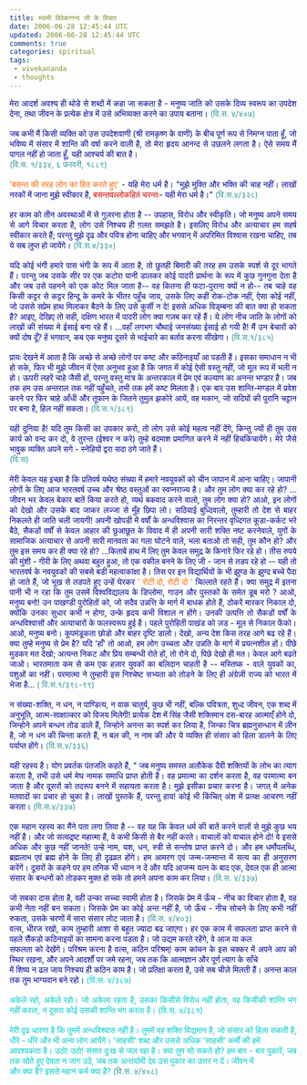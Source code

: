```yaml
---           
title: स्वामी विवेकानन्द जी के विचार
date: 2006-06-28 12:45:44 UTC
updated: 2006-06-28 12:45:44 UTC
comments: true
categories: spiritual 
tags: 
 - vivekananda
 - thoughts
---
```

<div align="justify"><span style="color:#000099;">मेरा आदर्श अवश्य ही थोडे से शब्दों में कहा जा सकता है - मनुष्य जाति को उसके दिव्य स्वरूप का उपदेश देना, तथा जीवन के प्रत्येक क्षेत्र में उसे अभिव्यक्त करने का उपाय बताना। </span><span style="color:#339999;">(वि.स. ४/४०७)</span></div><div align="justify"><span style="color:#339999;"></span><br /><span style="color:#000099;">जब कभी मैं किसी व्यक्ति को उस उपदेशवाणी (श्री रामकृष्ण के वाणी) के बीच पूर्ण रूप से निमग्न पाता हूँ, जो भविष्य में संसार में शान्ति की वर्षा करने वाली है, तो मेरा हृदय आनन्द से उछलने लगता है। ऐसे समय मैं पागल नहीं हो जाता हूँ, यही आश्चर्य की बात है।</span></div><div align="justify"><span style="color:#339999;">(वि.स. १/३३४, ६ फरवरी, १८८९)</span></div><div align="justify"><span style="color:#339999;"></span><br /><span style="color:#000099;"><span style="color:#ff6600;">'बसन्त की तरह लोग का हित करते हुए'</span> - यहि मेरा धर्म है। "मुझे मुक्ति और भक्ति की चाह नहीं। लाखों नरकों में जाना मुझे स्वीकार है, <span style="color:#cc0000;">बसन्तवल्लोकहितं चरन्तः</span>- यही मेरा धर्म है।" </span><span style="color:#339999;">(वि.स.४/३२८)</span></div><div align="justify"><span style="color:#339999;"></span><br /><span style="color:#000099;">हर काम को तीन अवस्थाओं में से गुज़रना होता है -- उपहास, विरोध और स्वीकृति। जो मनुष्य अपने समय से आगे विचार करता है, लोग उसे निश्चय ही ग़लत समझते है। इसलिए विरोध और अत्याचार हम सहर्ष स्वीकार करते हैं; परन्तु मुझे दृढ और पवित्र होना चाहिए और भगवान् में अपरिमित विश्वास रखना चाहिए, तब ये सब लुप्त हो जायेंगे। </span><span style="color:#339999;">(वि.स.४/३३०)</span></div><div align="justify"><span style="color:#339999;"></span><br /><span style="color:#000099;">यदि कोई भंगी हमारे पास भंगी के रूप में आता है, तो छुतही बिमारी की तरह हम उसके स्पर्श से दूर भागते हैं। परन्तु जब उसके सीर पर एक कटोरा पानी डालकर कोई पादरी प्रार्थना के रूप में कुछ गुनगुना देता है और जब उसे पहनने को एक कोट मिल जाता है-- वह कितना ही फटा-पुराना क्यों न हो-- तब चाहे वह किसी कट्टर से कट्टर हिन्दू के कमरे के भीतर पहुँच जाय, उसके लिए कहीं रोक-टोक नहीं, ऐसा कोई नहीं, जो उससे सप्रेम हाथ मिलाकर बैठने के लिए उसे कुर्सी न दे! इससे अधिक विड्म्बना की बात क्या हो सकता है? आइए, देखिए तो सही, दक्षिण भारत में पादरी लोग क्या गज़ब कर रहें हैं। ये लोग नीच जाति के लोगों को लाखों की संख्या मे ईसाई बना रहे हैं। ...वहाँ लगभग चौथाई जनसंख्या ईसाई हो गयी है! मैं उन बेचारों को क्यों दोष दूँ? हें भगवान, कब एक मनुष्य दूसरे से भाईचारे का बर्ताव करना सीखेगा। </span><span style="color:#339999;">(वि.स.१/३८५)</span></div><div align="justify"><span style="color:#339999;"></span><br /><span style="color:#000099;">प्रायः देखने में आता है कि अच्छे से अच्छे लोगों पर कष्ट और कठिनाइयाँ आ पडती हैं। इसका समाधान न भी हो सके, फिर भी मुझे जीवन में ऐसा अनुभव हुआ है कि जगत में कोई ऐसी वस्तु नहीं, जो मूल रूप में भली न हो। ऊपरी लहरें चाहे जैसी हों, परन्तु वस्तु मात्र के अन्तरकाल में प्रेम एवं कल्याण का अनन्त भण्डार है। जब तक हम उस अन्तराल तक नहीं पहुँचते, तभी तक हमें कष्ट मिलता है। एक बार उस शान्ति-मण्डल में प्रवेश करने पर फिर चाहे आँधी और तूफान के जितने तुमुल झकोरे आयें, वह मकान, जो सदियों की पुरानि चट्टान पर बना है, हिल नहीं सकता। </span><span style="color:#339999;">(वि.स.१/३८९)</span></div><div align="justify"><span style="color:#339999;"></span><br /><span style="color:#000099;">यही दुनिया है! यदि तुम किसी का उपकार करो, तो लोग उसे कोई महत्व नहीं देंगे, किन्तु ज्यों ही तुम उस कार्य को वन्द कर दो, वे तुरन्त (ईश्वर न करे) तुम्हे बदमाश प्रमाणित करने में नहीं हिचकिचायेंगे। मेरे जैसे भावुक व्यक्ति अपने सगे - स्नेहियों द्वरा सदा ठगे जाते हैं।</span></div><div align="justify"><span style="color:#339999;">(वि.स)</span></div><span style="color:#339999;"></span><div align="justify"><br /><span style="color:#000099;">मेरी केवल यह इच्छा है कि प्रतिवर्ष यथेष्ठ संख्या में हमारे नवयुवकों को चीन जापान में आना चाहिए। जापानी लोगों के लिए आज भारतवर्ष उच्च और श्रेष्ठ वस्तुओं का स्वप्नराज्य है। और तुम लोग क्या कर रहे हो? ... जीवन भर केवल बेकार बातें किया करते हो, व्यर्थ बकवाद करने वालो, तुम लोग क्या हो? आओ, इन लोगों को देखो और उसके बाद जाकर लज्जा से मुँह छिपा लो। सठियाई बुध्दिवालो, तुम्हारी तो देश से बाहर निकलते ही जाति चली जायगी! अपनी खोपडी में वर्षों के अन्धविश्वास का निरन्तर वृध्दिगत कूडा-कर्कट भरे बैठे, सैकडों वर्षों से केवल आहार की छुआछूत के विवाद में ही अपनी सारी शक्ति नष्ट करनेवाले, युगों के सामाजिक अत्याचार से अपनी सारी मानवता का गला घोटने वाले, भला बताओ तो सही, तुम कौन हो? और तुम इस समय कर ही क्या रहे हो? ...किताबें हाथ में लिए तुम केवल समुद्र के किनारे फिर रहे हो। तीस रुपये की मुंशी - गीरी के लिए अथवा बहुत हुआ, तो एक वकील बनने के लिए जी - जान से तडप रहे हो -- यही तो भारतवर्ष के नवयुवकों की सबसे बडी महत्वाकांक्षा है। तिस पर इन विद्यार्थियों के भी झुण्ड के झुण्द बच्चे पैदा हो जाते हैं, जो भूख से तडपते हुए उन्हें घेरकर<span style="color:#ff6600;"> ' रोटी दो, रोटी दो '</span> चिल्लाते रहते हैं। क्या समुद्र में इतना पानी भी न रहा कि तुम उसमें विश्वविद्यालय के डिप्लोमा, गाउन और पुस्तकों के समेत डूब मरो ? आओ, मनुष्य बनो! उन पाखण्डी पुरोहितों को, जो सदैव उन्नत्ति के मार्ग में बाधक होते हैं, ठोकरें मारकर निकाल दो, क्योंकि उनका सुधार कभी न होगा, उन्के हृदय कभी विशाल न होंगे। उनकी उत्पत्ति तो सैकडों वर्षों के अन्धविश्वासों और अत्याचारों के फलस्वरूप हुई है। पहले पुरोहिती पाखंड को ज़ड - मूल से निकाल फेंको। आओ, मनुष्य बनो। कूपमंडूकता छोडो और बाहर दृष्टि डालो। देखो, अन्य देश किस तरह आगे बढ रहे हैं। क्या तुम्हे मनुष्य से प्रेम है? यदि 'हाँ' तो आओ, हम लोग उच्चता और उन्नति के मार्ग में प्रयत्नशील हों। पीछे मुडकर मत देखो; अत्यन्त निकट और प्रिय सम्बन्धी रोते हों, तो रोने दो, पिछे देखो ही मत। केवल आगे बढते जाओ। भारतमाता कम से कम एक हज़ार युवकों का बलिदान चाहती है -- मस्तिष्क - वाले युवकों का, पशुओं का नहीं। परमात्मा ने तुम्हारी इस निश्चेष्ट सभ्यता को तोडने के लिए ही अंग्रेज़ी राज्य को भारत में भेजा है... </span><span style="color:#339999;">( वि.स.१/३९८-९९)</span></div><div align="justify"><span style="color:#339999;"></span><br /><span style="color:#000099;">न संख्या-शक्ति, न धन, न पाण्डित्य, न वाक चातुर्य, कुछ भी नहीं, बल्कि पवित्रता, शुध्द जीवन, एक शब्द में अनुभूति, आत्म-साक्षात्कार को विजय मिलेगी! प्रत्येक देश में सिंह जैसी शक्तिमान दस-बारह आत्माएँ होने दो, जिन्होने अपने बन्धन तोड डाले हैं, जिन्होने अनन्त का स्पर्श कर लिया है, जिन्का चित्र ब्रह्मनुसन्धान में लीन है, जो न धन की चिन्ता करते हैं, न बल की, न नाम की और ये व्यक्ति ही संसार को हिला डालने के लिए पर्याप्त होंगे।</span> <span style="color:#339999;">(वि.स.४/३३६)</span></div><div align="justify"><br /><span style="color:#000099;">यही रहस्य है। योग प्रवर्तक पंतजलि कहते हैं, " जब मनुष्य समस्त अलौकेक दैवी शक्तियों के लोभ का त्याग करता है, तभी उसे धर्म मेघ नामक समाधि प्राप्त होती है। वह प्रमात्मा का दर्शन करता है, वह परमात्मा बन जाता है और दूसरों को तदरूप बनने में सहायता करता है। मुझे इसीका प्रचार करना है। जगत् में अनेक मतवादों का प्रचार हो चुका है। लाखों पुस्तकें हैं, परन्तु हाय! कोई भी किंचित् अंश में प्रत्य्क्ष आचरण नहीं करता।</span> <span style="color:#339999;">(वि.स.४/३३७)</span></div><span style="color:#339999;"></span><div align="justify"><br /><span style="color:#000099;">एक महान रहस्य का मैंने पता लगा लिया है -- वह यह कि केवल धर्म की बातें करने वालों से मुझे कुछ भय नहीं है। और जो सत्यद्र्ष्ट महात्मा हैं, वे कभी किसी से बैर नहीं करते। वाचालों को वाचाल होने दो! वे इससे अधिक और कुछ नहीं जानते! उन्हे नाम, यश, धन, स्त्री से सन्तोष प्राप्त करने दो। और हम धर्मोपलब्धि, ब्रह्मलाभ एवं ब्रह्म होने के लिए ही दृढव्रत होंगे। हम आमरण एवं जन्म-जन्मान्त में सत्य का ही अनुसरण करेंगें। दूसरों के कहने पर हम तनिक भी ध्यान न दें और यदि आजन्म यत्न के बाद एक, देवल एक ही आत्मा संसार के बन्धनों को तोडकर मुक्त हो सके तो हमने अपना काम कर लिया।<span style="color:#336666;"> </span><span style="color:#339999;">(वि.स. ४/३३७)</span></div><span style="color:#339999;"></span><div align="justify"><br /><span style="color:#000099;">जो सबका दास होता है, वही उन्का सच्चा स्वामी होता है। जिसके प्रेम में ऊँच - नीच का विचार होता है, वह कभी नेता नहीं बन सकता। जिसके प्रेम का कोई अन्त नहीं है, जो ऊँच - नीच सोचने के लिए कभी नहीं रुकता, उसके चरणों में सारा संसार लोट जाता है।<span style="color:#339999;"> (वि.स. ४/४०३)</span></span></div><div align="justify"><span style="color:#000099;"><span style="color:#339999;"></span></span> </div><div align="justify"><span style="color:#000099;">वत्स, धीरज रखो, काम तुम्हारी आशा से बहुत ज्यादा बढ जाएगा। हर एक काम में सफलता प्राप्त करने से पहले सैंकडो कठिनाइयों का सामना करना पडता है। जो उद्यम करते रहेंगे, वे आज या कल<br />सफलता को देखेंगे। परिश्रम करना है वत्स, कठिन परिश्रम्! काम कांचन के इस चक्कर में अपने आप को स्थिर रखना, और अपने आदर्शों पर जमे रहना, जब तक कि आत्मज्ञान और पूर्ण त्याग के साँचे<br />में शिष्य न ढल जाय निश्चय ही कठिन काम है। जो प्रतिक्षा करता है, उसे सब चीज़े मिलती हैं। अनन्त काल तक तुम भाग्यवान बने रहो। <span style="color:#00cccc;"><span style="color:#00cccc;">(वि.स. ४/३८७)</span> </span></span></div><span style="color:#000099;"><span style="color:#00cccc;"><div align="justify"><br /></span>अकेले रहो, अकेले रहो। जो अकेला रहता है, उसका किसीसे विरोध नहीं होता, वह किसीकी शान्ति भंग नहीं करता, न दूसरा कोई उसकी शान्ति भंग करता है।<span style="color:#00cccc;"> (वि.स. ४/३८१)</span></div><div align="justify"><span style="color:#00cccc;"></span><br />मेरी दृढ धारणा है कि तुममें अन्धविश्वास नहीं है। तुममें वह शक्ति विद्यमान है, जो संसार को हिला सकती है, धीरे - धीरे और भी अन्य लोग आयेंगे। 'साहसी' शब्द और उससे अधिक 'साहसी' कर्मों की हमें<br />आवश्यकता है। उठो! उठो! संसार दुःख से जल रहा है। क्या तुम सो सकते हो? हम बार - बार पुकारें, जब तक सोते हुए देवता न जाग उठें, जब तक अन्तर्यामी देव उस पुकार का उत्तर न दें। जीवन में<br />और क्या है? इससे महान कर्म क्या है?  <span style="color:#339999;">(वि.स. ४/४०८)</span></div></span><br /></span>